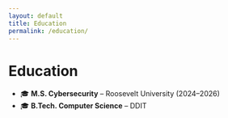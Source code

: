 ```yaml
---
layout: default
title: Education
permalink: /education/
---
```


# Education  

- 🎓 **M.S. Cybersecurity** – Roosevelt University (2024–2026)  
- 🎓 **B.Tech. Computer Science** – DDIT  
